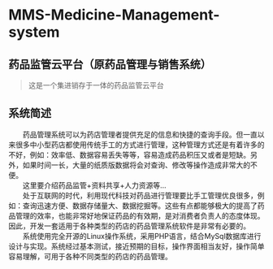# MMS-Medicine-Management-system
## 药品监管云平台（原药品管理与销售系统）
> 这是一个集进销存于一体的药品监管云平台

## 系统简述
　　药品管理系统可以为药店管理者提供充足的信息和快捷的查询手段。但一直以来很多中小型药店都使用传统手工的方式进行管理，这种管理方式还是有着许多的不好，例如：效率低、数据容易丢失等等，容易造成药品积压又或者是短缺。另外，如果时间一长，大量的纸质版数据将会对查询、修改等操作造成非常大的不便。  
　　这里要介绍药品监管+资料共享+人力资源等...  
　　处于互联网的时代，利用现代科技对药品进行管理要比手工管理优良很多，例如：查询迅速方便、数据存储量大、数据挖掘等。这些有点都能够极大的提高了药品管理的效率，也能非常好地保证药品的有效期，是对消费者负责人的态度体现。因此，开发一套适用于各种类型的药店的药品管理系统软件是非常有必要的。  
　　系统使用完全开源的Linux操作系统，采用PHP语言，结合MySql数据库进行设计与实现。系统经过基本测试，接近预期的目标，操作界面相当友好，操作简单容易理解，可用于各种不同类型的药店的药品管理。  
